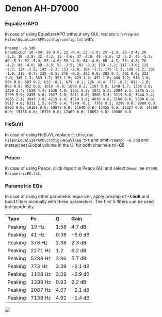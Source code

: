 # Denon AH-D7000

### EqualizerAPO
In case of using EqualizerAPO without any GUI, replace `C:\Program Files\EqualizerAPO\config\config.txt`
with:
```
Preamp: -6.5dB
GraphicEQ: 10 -84; 20 0.8; 22 -0.4; 23 -1.0; 25 -2.0; 26 -2.4; 28 -3.2; 30 -3.8; 32 -4.2; 35 -4.6; 37 -4.8; 40 -5.0; 42 -5.2; 45 -5.3; 49 -5.3; 52 -5.0; 56 -4.6; 59 -4.5; 64 -4.6; 68 -4.5; 73 -4.3; 78 -4.2; 83 -4.0; 89 -3.8; 95 -3.5; 102 -3.3; 109 -3.2; 117 -3.0; 125 -2.7; 134 -2.5; 143 -2.3; 153 -2.0; 164 -1.5; 175 -1.3; 188 -1.2; 201 -1.0; 215 -0.7; 230 -0.5; 246 -0.2; 263 0.0; 282 0.4; 301 0.6; 323 1.0; 345 1.3; 369 1.7; 395 1.9; 423 1.8; 452 1.6; 484 1.2; 518 1.0; 554 0.6; 593 0.2; 635 -0.1; 679 -0.1; 726 -0.4; 777 -0.7; 832 -1.0; 890 0.9; 952 0.6; 1019 -0.0; 1090 0.2; 1167 0.8; 1248 1.7; 1336 2.8; 1429 3.7; 1529 4.4; 1636 4.9; 1751 5.2; 1873 5.2; 2004 5.1; 2145 5.3; 2295 5.9; 2455 6.0; 2627 6.0; 2811 6.0; 3008 5.3; 3219 3.8; 3444 2.4; 3685 2.1; 3943 3.0; 4219 4.4; 4514 3.8; 4830 4.8; 5168 6.0; 5530 6.0; 5917 4.8; 6331 1.5; 6775 0.4; 7249 -0.1; 7756 0.2; 8299 0.0; 8880 0.0; 9502 0.0; 10167 0.0; 10879 0.0; 11640 0.0; 12455 0.0; 13327 0.0; 14260 0.0; 15258 0.0; 16326 0.0; 17469 0.0; 18692 0.0; 20000 0.0
```

### HeSuVi
In case of using HeSuVi, replace `C:\Program Files\EqualizerAPO\config\HeSuVi\eq.txt` and omit `Preamp:
-6.5dB` and instead set Global volume in the UI for both channels to **-65**

### Peace
In case of using Peace, click *Import* in Peace GUI and select `Denon AH-D7000 ParametricEQ.txt`.

### Parametric EQs
In case of using other parametric equalizer, apply preamp of **-7.5dB** and build filters manually with
these parameters. The first 5 filters can be used independently.

| Type    | Fc      |    Q | Gain    |
|:--------|:--------|:-----|:--------|
| Peaking | 19 Hz   | 1.58 | 4.7 dB  |
| Peaking | 41 Hz   | 0.38 | -5.6 dB |
| Peaking | 378 Hz  | 2.38 | 2.3 dB  |
| Peaking | 2271 Hz | 1.2  | 6.2 dB  |
| Peaking | 5288 Hz | 3.96 | 5.7 dB  |
| Peaking | 773 Hz  | 3.39 | -2.1 dB |
| Peaking | 1128 Hz | 3.09 | -2.9 dB |
| Peaking | 1339 Hz | 0.93 | 2.2 dB  |
| Peaking | 2087 Hz | 4.07 | -2.1 dB |
| Peaking | 7139 Hz | 4.92 | -1.4 dB |

![](https://raw.githubusercontent.com/jaakkopasanen/AutoEq/master/results/headphonecom/headphonecom/Denon%20AH-D7000/Denon%20AH-D7000.png)